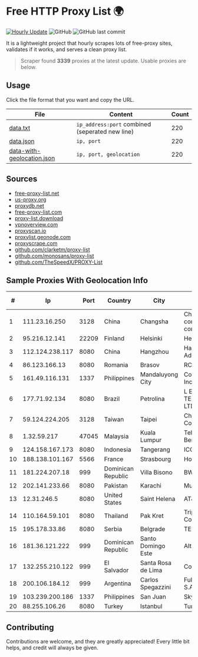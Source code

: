 
# Free HTTP Proxy List 🌍

[![Hourly Update](https://github.com/mertguvencli/http-proxy-list/actions/workflows/main.yml/badge.svg?branch=main)](https://github.com/mertguvencli/http-proxy-list/actions/workflows/main.yml)
![GitHub](https://img.shields.io/github/license/mertguvencli/http-proxy-list)
![GitHub last commit](https://img.shields.io/github/last-commit/mertguvencli/http-proxy-list)

It is a lightweight project that hourly scrapes lots of free-proxy sites, validates if it works, and serves a clean proxy list.


> Scraper found **3339** proxies at the latest update. Usable proxies are below.

## Usage

Click the file format that you want and copy the URL.


|File|Content|Count|
|----|-------|-----|
|[data.txt](https://raw.githubusercontent.com/mertguvencli/http-proxy-list/main/proxy-list/data.txt)|`ip_address:port` combined (seperated new line)|220|
|[data.json](https://raw.githubusercontent.com/mertguvencli/http-proxy-list/main/proxy-list/data.json)|`ip, port`|220|
|[data-with-geolocation.json](https://raw.githubusercontent.com/mertguvencli/http-proxy-list/main/proxy-list/data-with-geolocation.json)|`ip, port, geolocation`|220|

## Sources

* [free-proxy-list.net](https://free-proxy-list.net)
* [us-proxy.org](https://www.us-proxy.org)
* [proxydb.net](http://proxydb.net)
* [free-proxy-list.com](https://free-proxy-list.com/?page=&port=&type%5B%5D=http&type%5B%5D=https&up_time=0&search=Search)
* [proxy-list.download](https://www.proxy-list.download/HTTP)
* [vpnoverview.com](https://vpnoverview.com/privacy/anonymous-browsing/free-proxy-servers)
* [proxyscan.io](https://www.proxyscan.io)
* [proxylist.geonode.com](https://proxylist.geonode.com/api/proxy-list?limit=300&page=1&sort_by=lastChecked&sort_type=desc&protocols=http,https)
* [proxyscrape.com](https://api.proxyscrape.com/v2/?request=displayproxies&protocol=http&timeout=10000&country=all&ssl=all&anonymity=all)
* [github.com/clarketm/proxy-list](https://raw.githubusercontent.com/clarketm/proxy-list/master/proxy-list-raw.txt)
* [github.com/monosans/proxy-list](https://raw.githubusercontent.com/monosans/proxy-list/main/proxies/http.txt)
* [github.com/TheSpeedX/PROXY-List](https://raw.githubusercontent.com/TheSpeedX/PROXY-List/master/http.txt)


## Sample Proxies With Geolocation Info

|#|Ip|Port|Country|City|Internet Service Provider|
|-|--|----|-------|----|-------------------------|
|1|111.23.16.250|3128|China|Changsha|China Mobile communications corporation|
|2|95.216.12.141|22209|Finland|Helsinki|Hetzner Online GmbH|
|3|112.124.238.117|8080|China|Hangzhou|Hangzhou Alibaba Advertising Co|
|4|86.123.166.13|8080|Romania|Brasov|RCS & RDS|
|5|161.49.116.131|1337|Philippines|Mandaluyong City|Converge ICT Solution Inc|
|6|177.71.92.134|8080|Brazil|Petrolina|L E M TELECOMUNICAÔÔES LTDA -ME|
|7|59.124.224.205|3128|Taiwan|Taipei|Chunghwa Telecom Co., Ltd.|
|8|1.32.59.217|47045|Malaysia|Kuala Lumpur|Telekom Malaysia Berhad|
|9|124.158.167.173|8080|Indonesia|Tangerang|ICON+|
|10|188.138.101.167|5566|France|Strasbourg|Host Europe GmbH|
|11|181.224.207.18|999|Dominican Republic|Villa Bisono|BW TELECOM|
|12|202.141.233.66|8080|Pakistan|Karachi|Multinet Broadband|
|13|12.31.246.5|8080|United States|Saint Helena|AT&T Services, Inc.|
|14|110.164.59.101|8080|Thailand|Pak Kret|Triple T Internet Company Limited|
|15|195.178.33.86|8080|Serbia|Belgrade|TELEKOM-SRBIJA|
|16|181.36.121.222|999|Dominican Republic|Santo Domingo Este|Altice Dominicana S.A.|
|17|132.255.210.122|999|El Salvador|Santa Rosa de Lima|Conective S.a. De C.V.|
|18|200.106.184.12|999|Argentina|Carlos Spegazzini|Fullnet Solutions S.A.S.|
|19|103.239.200.186|1337|Philippines|San Juan|Sky Cable Corporation|
|20|88.255.106.26|8080|Turkey|Istanbul|TurkTelekom|



## Contributing

Contributions are welcome, and they are greatly appreciated! Every
little bit helps, and credit will always be given.

